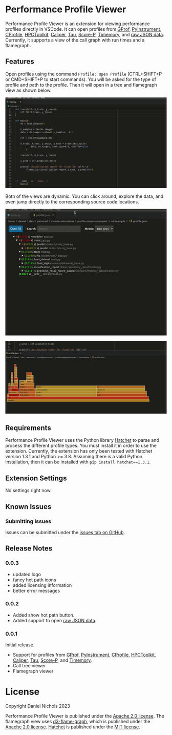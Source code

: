 # Performance Profile Viewer

Performance Profile Viewer is an extension for viewing performance profiles 
directly in VSCode. 
It can open profiles from 
[GProf](https://ftp.gnu.org/old-gnu/Manuals/gprof-2.9.1/html_mono/gprof.html), 
[PyInstrument](https://pyinstrument.readthedocs.io/en/latest/), 
[CProfile](https://docs.python.org/3/library/profile.html#module-cProfile), 
[HPCToolkit](http://hpctoolkit.org/), 
[Caliper](https://software.llnl.gov/Caliper/), 
[Tau](http://www.cs.uoregon.edu/research/tau/home.php), 
[Score-P](https://www.vi-hps.org/projects/score-p/), 
[Timemory](https://github.com/NERSC/timemory),
and [raw JSON data](/src/test-workspaces/profiles/json/profile.json).
Currently, it supports a view of the call graph with run times and a flamegraph.

## Features

Open profiles using the command `Profile: Open Profile` (CTRL+SHIFT+P or 
CMD+SHIFT+P to start commands).
You will be asked for the type of profile and path to the profile.
Then it will open in a tree and flamegraph view as shown below.

![Opening Profile](images/opening-profile.gif)

Both of the views are dynamic.
You can click around, explore the data, and even jump directly
to the corresponding source code locations.

![Exploring Tree View](images/exploring-tree.gif)

![Exploring FlameGraph View](images/exploring-flamegraph.gif)

## Requirements

Performance Profile Viewer uses the Python library 
[Hatchet](https://hatchet.readthedocs.io/en/latest/) 
to parse and process the different profile types.
You must install it in order to use the extension.
Currently, the extension has only been tested with Hatchet version 1.3.1
and Python >= 3.8.
Assuming there is a valid Python installation, then it can be installed with 
`pip install hatchet==1.3.1`.

## Extension Settings

No settings right now.

## Known Issues

### Submitting Issues

Issues can be submitted under the [issues tab on GitHub](https://github.com/Dando18/performance-profile-viewer-vscode/issues).

## Release Notes

### 0.0.3

- updated logo
- fancy hot path icons
- added licensing information
- better error messages

### 0.0.2

- Added show hot path button.
- Added support to open [raw JSON data](/src/test-workspaces/profiles/json/profile.json).

### 0.0.1

Initial release. 

- Support for profiles from 
[GProf](https://ftp.gnu.org/old-gnu/Manuals/gprof-2.9.1/html_mono/gprof.html), 
[PyInstrument](https://pyinstrument.readthedocs.io/en/latest/), 
[CProfile](https://docs.python.org/3/library/profile.html#module-cProfile), 
[HPCToolkit](http://hpctoolkit.org/), 
[Caliper](https://software.llnl.gov/Caliper/), 
[Tau](http://www.cs.uoregon.edu/research/tau/home.php), 
[Score-P](https://www.vi-hps.org/projects/score-p/), 
and [Timemory](https://github.com/NERSC/timemory).
- Call tree viewer
- Flamegraph viewer



# License

Copyright Daniel Nichols 2023

Performance Profile Viewer is published under the [Apache 2.0 license](/LICENSE).
The flamegraph view uses [d3-flame-graph](https://github.com/spiermar/d3-flame-graph),
which is published under the [Apache 2.0 license](https://github.com/spiermar/d3-flame-graph/blob/master/LICENSE).
[Hatchet](https://github.com/hatchet/hatchet) is published under the [MIT license](https://github.com/hatchet/hatchet/blob/develop/LICENSE).
